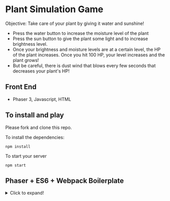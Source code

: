 # Plant Simulation Game

Objective: Take care of your plant by giving it water and sunshine!

- Press the water button to increase the moisture level of the plant
- Press the sun button to give the plant some light and to increase brightness level.
- Once your brightness and moisture levels are at a certain level, the HP of the plant increases. Once you hit 100 HP, your level increases and the plant grows!
- But be careful, there is dust wind that blows every few seconds that decreases your plant's HP!

## Front End

- Phaser 3, Javascript, HTML

## To install and play

Please fork and clone this repo.

To install the dependencies:

```
npm install
```

To start your server

```
npm start
```

## Phaser + ES6 + Webpack Boilerplate

<details>
  <summary>Click to expand!</summary>
A bootstrap project to create games with Phaser + ES6 + Webpack.

## Phaser 3 supported in this branch: https://github.com/lean/phaser-es6-webpack/tree/phaser3

## Typescript supported in this branch: https://github.com/lean/phaser-es6-webpack/tree/typescript

## Features

- ESLINT with JavaScript Standard Style configuration
- Next generation of Javascript
- Browsers are automatically updated as you change project files
- Webpack ready
- WebFont Loader
- Multilanguage support
- PWA Support

## Typescript

If you need typescript support checkout the `typescript` branch. Thanks to @MatsMaker

# Setup

You'll need to install a few things before you have a working copy of the project.

## 1. Clone this repo:

Navigate into your workspace directory.
Run:
`git clone https://github.com/lean/phaser-es6-webpack.git`

## 2. Install node.js and npm:

https://nodejs.org/en/

## 3. Install dependencies (optionally you can install [yarn](https://yarnpkg.com/)):

Navigate to the cloned repo's directory.
Run:
`npm install`
or if you chose yarn, just run `yarn`

## 4. Run the development server:

Run:
`npm run dev`
This will run a server so you can run the game in a browser. It will also start a watch process, so you can change the source and the process will recompile and refresh the browser automatically.
To run the game, open your browser and enter http://localhost:3000 into the address bar.

## Build for deployment:

Run:
`npm run deploy`
This will optimize and minimize the compiled bundle.

## Deploy for cordova:

Make sure to uncomment the cordova.js file in the src/index.html and to update config.xml with your informations. (name/description...)
More informations about the cordova configuration:
https://cordova.apache.org/docs/en/latest/config_ref/
There is 3 platforms actually tested and supported :

- browser
- ios
- android
  First run (ios example):

```
npm run cordova
cordova platform add ios
cordova run ios
```

Update (ios example):

```
npm run cordova
cordova platform update ios
cordova run ios
```

This will optimize and minimize the compiled bundle.

## Config:

before you get to work you will surely want to check the config file. You could setup dimensions, webfonts, etc

## Webfonts:

In the config file you can specify which webfonts you want to include. In case you do not want to use webfonts simply leave the array empty

## Credits

Big thanks to these great repos:
https://github.com/belohlavek/phaser-es6-boilerplate
https://github.com/cstuncsik/phaser-es6-demo

## Contributors

https://github.com/RenaudROHLINGER

</details>
